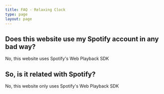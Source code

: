 ```yaml
---
title: FAQ - Relaxing Clock
type: page
layout: page
---
```

## Does this website use my Spotify account in any bad way?
No, this website uses Spotify's Web Playback SDK

## So, is it related with Spotify?
No, this website only uses Spotify's Web Playback SDK